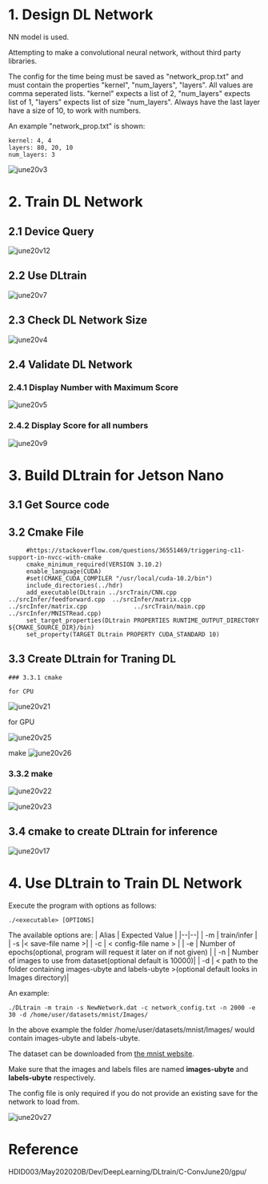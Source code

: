 
# 1. Design DL Network  

 NN model is used.
 
 

Attempting to make a convolutional neural network, without third party libraries. 

The config for the time being must be saved as "network_prop.txt" and must contain the properties "kernel", "num_layers", "layers". All values are comma seperated lists. "kernel" expects a list of 2, "num_layers" expects list of 1, "layers" expects list of size "num_layers". Always have the last layer have a size of 10, to work with numbers.

An example "network_prop.txt" is shown:

```
kernel: 4, 4
layers: 80, 20, 10
num_layers: 3
```
![june20v3](https://user-images.githubusercontent.com/58679469/232184462-d4f8a2b3-c8c6-4c8e-8cc7-83c55957e7e7.png)
 

# 2.  Train DL Network

## 2.1 Device Query 

 ![june20v12](https://user-images.githubusercontent.com/58679469/232185280-c3b3a9de-2d91-4f85-8555-942b22893bff.png)


## 2.2 Use DLtrain
![june20v7](https://user-images.githubusercontent.com/58679469/232184544-96a7d232-8e42-4c27-9c12-7e6648cc73b8.png)

## 2.3 Check DL Network Size

![june20v4](https://user-images.githubusercontent.com/58679469/232184607-bd65b708-c35a-4d94-94fe-c2b20955c21c.png)

## 2.4 Validate DL Network

 ### 2.4.1 Display Number with Maximum Score
![june20v5](https://user-images.githubusercontent.com/58679469/232184643-fbc433ab-b03f-43c1-a370-cc046103b903.png)

### 2.4.2 Display Score for all numbers
![june20v9](https://user-images.githubusercontent.com/58679469/232184701-5d919e0f-e23b-412d-ae52-9da22359f5d8.png)

# 3. Build DLtrain for Jetson Nano

 ## 3.1  Get Source code
 
 ## 3.2  Cmake File
 
         #https://stackoverflow.com/questions/36551469/triggering-c11-support-in-nvcc-with-cmake
         cmake_minimum_required(VERSION 3.10.2)
         enable_language(CUDA)
         #set(CMAKE_CUDA_COMPILER "/usr/local/cuda-10.2/bin")
         include_directories(../hdr)
         add_executable(DLtrain ../srcTrain/CNN.cpp ../srcInfer/feedforward.cpp  ../srcInfer/matrix.cpp ../srcInfer/matrix.cpp             ../srcTrain/main.cpp ../srcInfer/MNISTRead.cpp)
         set_target_properties(DLtrain PROPERTIES RUNTIME_OUTPUT_DIRECTORY ${CMAKE_SOURCE_DIR}/bin)
         set_property(TARGET DLtrain PROPERTY CUDA_STANDARD 10)

  ## 3.3  Create DLtrain for Traning DL
  
    ### 3.3.1 cmake  
    
    for CPU
    
  ![june20v21](https://user-images.githubusercontent.com/58679469/232185413-dca3013f-3097-468a-baf3-e0bfd79b3db0.png)
  
   for GPU
   
   ![june20v25](https://user-images.githubusercontent.com/58679469/232185652-c80c738d-c554-4b90-8c7d-3a645dbdeed2.png)

 make 
![june20v26](https://user-images.githubusercontent.com/58679469/232185948-26e2f88f-33c5-47ed-93a0-e736c87c9a05.png)


  ### 3.3.2 make
  
  ![june20v22](https://user-images.githubusercontent.com/58679469/232185474-2ac9c3aa-ace6-4b5f-8083-a24ce67921db.png)
  
  ![june20v23](https://user-images.githubusercontent.com/58679469/232185500-476a3df6-9fb4-4148-b1d6-27475c5296cf.png)


  ## 3.4  cmake to create DLtrain for inference
  ![june20v17](https://user-images.githubusercontent.com/58679469/232185390-d6a18f3c-4431-4538-8374-2449943c2a24.png)

# 4. Use DLtrain to Train DL Network

Execute the program with options as follows:
```
./<executable> [OPTIONS]
```
The available options are:
| Alias | Expected Value |
|--|--|
| -m | train/infer |
| -s |\< save-file name \>|
| -c | \< config-file name \> |
| -e | Number of epochs(optional, program will request it later on if not given) |
| -n | Number of images to use from dataset(optional default is 10000)|
| -d | \< path to the folder containing images-ubyte and labels-ubyte \>(optional default looks in Images directory)|

An example:
```
./DLtrain -m train -s NewNetwork.dat -c network_config.txt -n 2000 -e 30 -d /home/user/datasets/mnist/Images/
```
In the above example the folder /home/user/datasets/mnist/Images/ would contain images-ubyte and labels-ubyte.

The dataset can be downloaded from [the mnist website](http://yann.lecun.com/exdb/mnist/).

Make sure that the images and labels files are named **images-ubyte** and **labels-ubyte** respectively.

The config file is only required if you do not provide an existing save for the network to load from.


![june20v27](https://user-images.githubusercontent.com/58679469/232186353-1ff1ff82-f551-474f-94c0-76b7ecd1af4a.png)




# Reference 
HDID003/May202020B/Dev/DeepLearning/DLtrain/C-ConvJune20/gpu/

